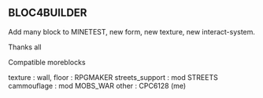## BLOC4BUILDER
Add many block to MINETEST, new form, new texture, new interact-system.

Thanks all

Compatible moreblocks


texture :
wall, floor : RPGMAKER
streets_support : mod STREETS
cammouflage : mod MOBS_WAR
other : CPC6128 (me)
